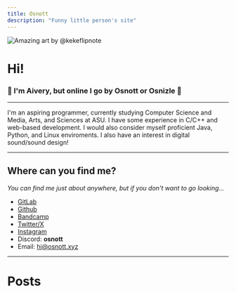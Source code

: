 ```yaml
---
title: Osnott
description: "Funny little person's site"
---
```

<img
  id="foxy"
  src="images/ralsei.gif"
  alt="Amazing art by @kekeflipnote">

# Hi!

### 💛 I'm Aivery, but online I go by Osnott or Osnizle 💛

---

I'm an aspiring programmer, currently studying Computer Science and Media, Arts, and Sciences at ASU. I have some experience in C/C++ and web-based development. I would also consider myself proficient Java, Python, and Linux enviroments. I also have an interest in digital sound/sound design!

---

## Where can you find me?

*You can find me just about anywhere, but if you don't want to go looking...*

- [GitLab](https://gitlab.com/Osnott)
- [Github](https://github.com/osnott)
- [Bandcamp](https://osnott.bandcamp.com/)
- [Twitter/X](https://twitter.com/osnizle)
- [Instagram](https://www.instagram.com/osnizle/)
- Discord: **osnott**
- Email: hi@osnott.xyz

---

# Posts
